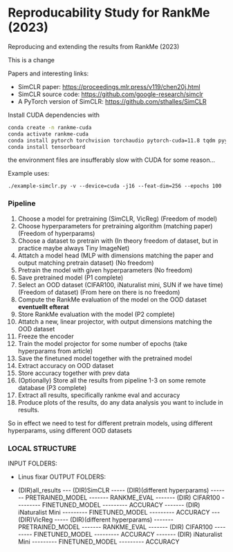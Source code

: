 # Reproducability Study for RankMe (2023)
Reproducing and extending the results from RankMe (2023)


This is a change

Papers and interesting links:

* SimCLR paper: https://proceedings.mlr.press/v119/chen20j.html
* SimCLR source code: https://github.com/google-research/simclr
* A PyTorch version of SimCLR: https://github.com/sthalles/SimCLR


Install CUDA dependencies with
```sh
conda create -n rankme-cuda
conda activate rankme-cuda
conda install pytorch torchvision torchaudio pytorch-cuda=11.8 tqdm pyyaml -c pytorch -c nvidia
conda install tensorboard
```
the environment files are insufferably slow with CUDA for some reason...


Example uses:
```
./example-simclr.py -v --device=cuda -j16 --feat-dim=256 --epochs 100
```

### Pipeline
1. Choose a model for pretraining (SimCLR, VicReg) (Freedom of model)
2. Choose hyperparameters for pretraining algorithm (matching paper) (Freedom of hyperparams)
3. Choose a dataset to pretrain with (In theory freedom of dataset, but in practice maybe always Tiny ImageNet)
4. Attatch a model head (MLP with dimensions matching the paper and output matching pretrain dataset) (No freedom)
5. Pretrain the model with given hyperparameters (No freedom)
6. Save pretrained model
(P1 complete)
7. Select an OOD dataset (CIFAR100, iNaturalist mini, SUN if we have time) (Freedom of dataset)
(From here on there is no freedom)
8. Compute the RankMe evaluation of the model on the OOD dataset **eventuellt efterat**
9. Store RankMe evaluation with the model
(P2 complete)
10. Attatch a new, linear projector, with output dimensions matching the OOD dataset
11. Freeze the encoder
12. Train the model projector for some number of epochs (take hyperparams from article)
13. Save the finetuned model together with the pretrained model
14. Extract accuracy on OOD dataset
15. Store accuracy together with prev data
16. (Optionally) Store all the results from pipeline 1-3 on some remote database
(P3 complete)
17. Extract all results, specifically rankme eval and accuracy
18. Produce plots of the results, do any data analysis you want to include in results.

So in effect we need to test for different pretrain models, using different hyperparams, using different OOD datasets


### LOCAL STRUCTURE
INPUT FOLDERS:
- Linus fixar
OUTPUT FOLDERS:

- (DIR)all_results
--- (DIR)SimCLR
----- (DIR)(different hyperparams)
------- PRETRAINED_MODEL
------- RANKME_EVAL
------- (DIR) CIFAR100
--------- FINETUNED_MODEL
--------- ACCURACY
------- (DIR) iNaturalist Mini
--------- FINETUNED_MODEL
--------- ACCURACY
--- (DIR)VicReg
----- (DIR)(different hyperparams)
------- PRETRAINED_MODEL
------- RANKME_EVAL
------- (DIR) CIFAR100
--------- FINETUNED_MODEL
--------- ACCURACY
------- (DIR) iNaturalist Mini
--------- FINETUNED_MODEL
--------- ACCURACY


